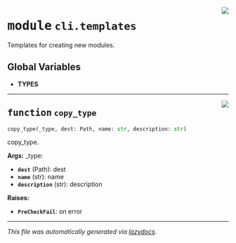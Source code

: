 <!-- markdownlint-disable -->

<a href="../src/pyquanda/cli/templates.py#L0"><img align="right" style="float:right;" src="https://img.shields.io/badge/-source-cccccc?style=flat-square"></a>

# <kbd>module</kbd> `cli.templates`
Templates for creating new modules. 

**Global Variables**
---------------
- **TYPES**

---

<a href="../src/pyquanda/cli/templates.py#L61"><img align="right" style="float:right;" src="https://img.shields.io/badge/-source-cccccc?style=flat-square"></a>

## <kbd>function</kbd> `copy_type`

```python
copy_type(_type, dest: Path, name: str, description: str)
```

copy_type. 



**Args:**
  _type: 
 - <b>`dest`</b> (Path):  dest 
 - <b>`name`</b> (str):  name 
 - <b>`description`</b> (str):  description 



**Raises:**
 
 - <b>`PreCheckFail`</b>:  on error 




---

_This file was automatically generated via [lazydocs](https://github.com/ml-tooling/lazydocs)._
